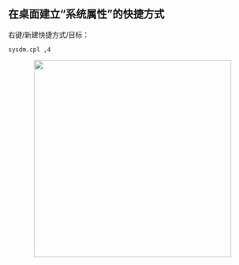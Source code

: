 ## 在桌面建立“系统属性”的快捷方式

右键/新建快捷方式/目标：

 `sysdm.cpl ,4` 


<p align="center"><img src="https://cdn.jsdelivr.net/gh/zb9678/img9@main/im3/10.24:13:34:24.png" style="width:400px;"></p><br>